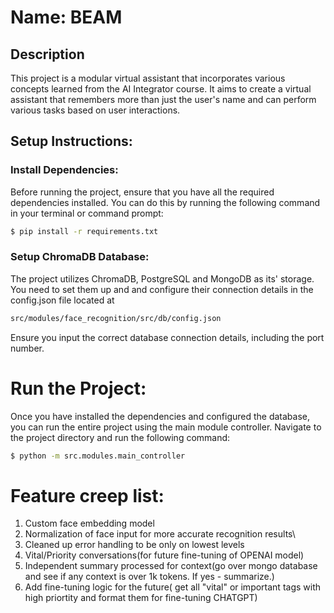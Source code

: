 # Name: BEAM

## Description

This project is a modular virtual assistant that incorporates various concepts learned from the AI Integrator course. It aims to create a virtual assistant that remembers more than just the user's name and can perform various tasks based on user interactions.
## Setup Instructions:

### Install Dependencies:
Before running the project, ensure that you have all the required dependencies installed. You can do this by running the following command in your terminal or command prompt:

~~~bash
$ pip install -r requirements.txt
~~~

### Setup ChromaDB Database:
The project utilizes ChromaDB, PostgreSQL and MongoDB as its' storage. You need to set them up and and configure their connection details in the config.json file located at 

~~~bash
src/modules/face_recognition/src/db/config.json
~~~

Ensure you input the correct database connection details, including the port number.

# Run the Project:
Once you have installed the dependencies and configured the database, you can run the entire project using the main module controller. Navigate to the project directory and run the following command:
~~~bash
$ python -m src.modules.main_controller
~~~

# Feature creep list:
1) Custom face embedding model
2) Normalization of face input for more accurate recognition results\
3) Cleaned up error handling to be only on lowest levels
4) Vital/Priority conversations(for future fine-tuning of OPENAI model)
5) Independent summary processed for context(go over mongo database and see if any context is over 1k tokens. If yes - summarize.)
6) Add fine-tuning logic for the future( get all "vital" or important tags with high priortity and format them for fine-tuning CHATGPT)